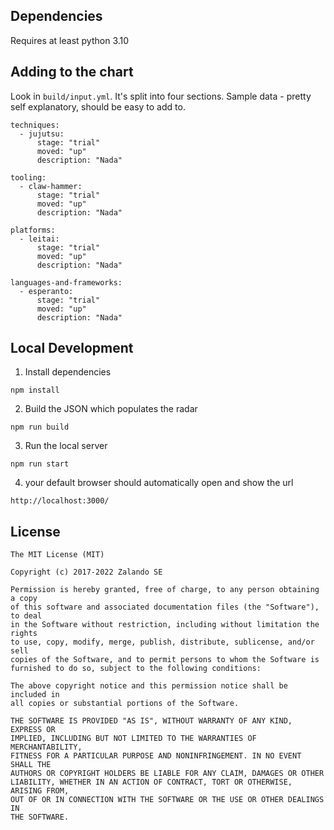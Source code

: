 ## Dependencies
Requires at least python 3.10

## Adding to the chart
Look in `build/input.yml`.
It's split into four sections. Sample data - pretty self explanatory, should be easy to add to.

```
techniques:
  - jujutsu:
      stage: "trial"
      moved: "up"
      description: "Nada"

tooling:
  - claw-hammer:
      stage: "trial"
      moved: "up"
      description: "Nada"

platforms:
  - leitai:
      stage: "trial"
      moved: "up"
      description: "Nada"

languages-and-frameworks:
  - esperanto:
      stage: "trial"
      moved: "up"
      description: "Nada"
```

## Local Development

1. Install dependencies
```
npm install
```

2. Build the JSON which populates the radar

```
npm run build
```

3. Run the local server
```
npm run start
```

4. your default browser should automatically open and show the url
 
```
http://localhost:3000/
```

## License

```
The MIT License (MIT)

Copyright (c) 2017-2022 Zalando SE

Permission is hereby granted, free of charge, to any person obtaining a copy
of this software and associated documentation files (the "Software"), to deal
in the Software without restriction, including without limitation the rights
to use, copy, modify, merge, publish, distribute, sublicense, and/or sell
copies of the Software, and to permit persons to whom the Software is
furnished to do so, subject to the following conditions:

The above copyright notice and this permission notice shall be included in
all copies or substantial portions of the Software.

THE SOFTWARE IS PROVIDED "AS IS", WITHOUT WARRANTY OF ANY KIND, EXPRESS OR
IMPLIED, INCLUDING BUT NOT LIMITED TO THE WARRANTIES OF MERCHANTABILITY,
FITNESS FOR A PARTICULAR PURPOSE AND NONINFRINGEMENT. IN NO EVENT SHALL THE
AUTHORS OR COPYRIGHT HOLDERS BE LIABLE FOR ANY CLAIM, DAMAGES OR OTHER
LIABILITY, WHETHER IN AN ACTION OF CONTRACT, TORT OR OTHERWISE, ARISING FROM,
OUT OF OR IN CONNECTION WITH THE SOFTWARE OR THE USE OR OTHER DEALINGS IN
THE SOFTWARE.
```
